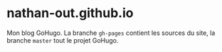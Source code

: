 # nathan-out.github.io

Mon blog GoHugo. La branche `gh-pages` contient les sources du site, la branche `master` tout le projet GoHugo.

